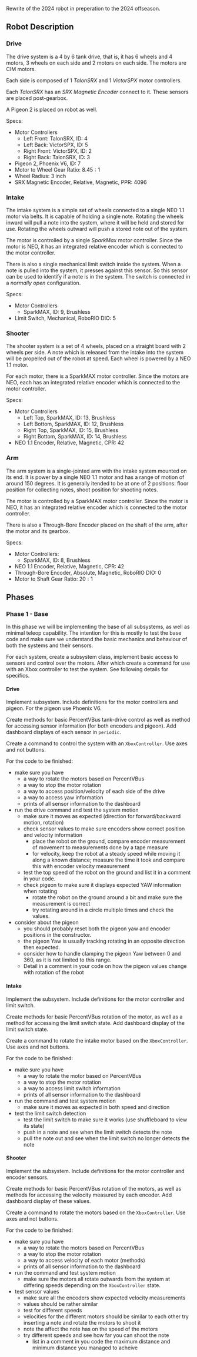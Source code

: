 Rewrite of the 2024 robot in preperation to the 2024 offseason.

## Robot Description

### Drive

The drive system is a 4 by 6 tank drive, that is, it has 6 wheels and 4 motors, 3 wheels on each side and 2 motors on each side. The motors are CIM motors.

Each side is composed of 1 _TalonSRX_ and 1 _VictorSPX_ motor controllers.

Each _TalonSRX_ has an _SRX Magnetic Encoder_ connect to it. These sensors are placed post-gearbox.

A Pigeon 2 is placed on robot as well.

Specs:
- Motor Controllers
  - Left Front: TalonSRX, ID: 4
  - Left Back: VictorSPX, ID: 5
  - Right Front: VictorSPX, ID: 2
  - Right Back: TalonSRX, ID: 3
- Pigeon 2, Phoenix V6, ID: 7
- Motor to Wheel Gear Ratio: $8.45 : 1$
- Wheel Radius: 3 inch
- SRX Magnetic Encoder, Relative, Magnetic, PPR: 4096

### Intake

The intake system is a simple set of wheels connected to a single NEO 1.1 motor via belts. It is capable of holding a single note. Rotating the wheels inward will pull a note into the system, where it will be held and stored for use. Rotating the wheels outward will push a stored note out of the system.

The motor is controlled by a single _SparkMax_ motor controller. Since the motor is NEO, it has an integrated relative encoder which is connected
to the motor controller.

There is also a single mechanical limit switch inside the system. When a note is pulled into the system, it presses against this sensor. So this sensor can be used to identify if a note is in the system. The switch is connected in a _normally open_ configuration.

Specs:
- Motor Controllers
  - SparkMAX, ID: 9, Brushless
- Limit Switch, Mechanical, RoboRIO DIO: 5

### Shooter

The shooter system is a set of 4 wheels, placed on a straight board with 2 wheels per side. A note which is released from the intake into the system will be propelled out of the robot at speed. Each wheel is powered by a NEO 1.1 motor.

For each motor, there is a SparkMAX motor controller. Since the motors are NEO, each has an integrated relative encoder which is connected
to the motor controller.

Specs:
- Motor Controllers
  - Left Top, SparkMAX, ID: 13, Brushless
  - Left Bottom, SparkMAX, ID: 12, Brushless
  - Right Top, SparkMAX, ID: 15, Brushless
  - Right Bottom, SparkMAX, ID: 14, Brushless
- NEO 1.1 Encoder, Relative, Magnetic, CPR: 42

### Arm

The arm system is a single-jointed arm with the intake system mounted on its end. It is power by a single NEO 1.1 motor and has a range of motion of around 150 degrees. It is generally itended to be at one of 2 positions: floor position for collecting notes, shoot position for shooting notes.

The motor is controlled by a SparkMAX motor controller. Since the motor is NEO, it has an integrated relative encoder which is connected
to the motor controller.

There is also a Through-Bore Encoder placed on the shaft of the arm, after the motor and its gearbox.

Specs:
- Motor Controllers:
  - SparkMAX, ID: 8, Brushless
- NEO 1.1 Encoder, Relative, Magnetic, CPR: 42 
- Through-Bore Encoder, Absolute, Magnetic, RoboRIO DIO: 0
- Motor to Shaft Gear Ratio: $20 : 1$

## Phases

### Phase 1 - Base 

In this phase we will be implementing the base of all subsystems, as well as minimal teleop capability. The intention for this is mostly to test the base code and make sure we understand the basic mechanics and behaviour of both the systems and their sensors.

For each system, create a subsystem class, implement basic access to sensors and control over the motors. After which create a command for use with an Xbox controller to test the system. See following details for specifics.

#### Drive

Implement subsystem. Include definitions for the motor controllers and pigeon. For the pigeon use Phoenix V6. 

Create methods for basic PercentVBus tank-drive control as well as method for accessing sensor information (for both encoders and pigeon). Add dashboard displays of each sensor in `periodic`.

Create a command to control the system with an `XboxController`. Use axes and not buttons.

For the code to be finished:
- make sure you have
  - a way to rotate the motors based on PercentVBus
  - a way to stop the motor rotation
  - a way to access position/velocity of each side of the drive
  - a way to access yaw information
  - prints of all sensor information to the dashboard 
- run the drive command and test the system motion
  - make sure it moves as expected (direction for forward/backward motion, rotation)
  - check sensor values to make sure encoders show correct position and velocity information
    - place the robot on the ground, compare encoder measurement of movement to measurements done by a tape measure
    - for velocity, keep the robot at a steady speed while moving it along a known distance; measure the time it took and compare this with encoder velocity measurement
  - test the top speed of the robot on the ground and list it in a comment in your code.
  - check pigeon to make sure it displays expected YAW information when rotating
    - rotate the robot on the ground around a bit and make sure the measurement is correct
    - try rotating around in a circle multiple times and check the values. 
- consider about the pigeon
  - you should probably reset both the pigeon yaw and encoder positions in the constructor.
  - the pigeon Yaw is usually tracking rotating in an opposite direction then expected. 
  - consider how to handle clamping the pigeon Yaw between 0 and 360, as it is not limited to this range.
  - Detail in a comment in your code on how the pigeon values change with rotation of the robot
 
#### Intake  

Implement the subsystem. Include definitions for the motor controller and limit switch.

Create methods for basic PercentVBus rotation of the motor, as well as a method for accessing the limit switch state. Add dashboard display of the limit switch state.

Create a command to rotate the intake motor based on the `XboxController`. Use axes and not buttons.

For the code to be finished:
- make sure you have
  - a way to rotate the motor based on PercentVBus
  - a way to stop the motor rotation
  - a way to access limit switch information
  - prints of all sensor information to the dashboard 
- run the command and test system motion
  - make sure it moves as expected in both speed and direction
- test the limit switch detection
  - test the limit switch to make sure it works (use shuffleboard to view its state)
  - push in a note and see when the limit switch detects the note
  - pull the note out and see when the limit switch no longer detects the note

#### Shooter

Implement the subsystem. Include definitions for the motor controller and encoder sensors.

Create methods for basic PercentVBus rotation of the motors, as well as methods for accessing the velocity measured by each encoder. Add dashboard display of these values.

Create a command to rotate the motors based on the `XboxController`. Use axes and not buttons.

For the code to be finished:
- make sure you have
  - a way to rotate the motors based on PercentVBus
  - a way to stop the motor rotation
  - a way to access velocity of each motor (methods)
  - prints of all sensor information to the dashboard 
- run the command and test system motion
  - make sure the motors all rotate outwards from the system at differing speeds depending on the `XboxController` state.
- test sensor values
  - make sure all the encoders show expected velocity measurements
  - values should be rather similar
  - test for different speeds
  - velocities for the different motors should be similar to each other
try inserting a note and rotate the motors to shoot it
  - note the affect the note has on the speed of the motors
  - try different speeds and see how far you can shoot the note
    - list in a comment in you code the maximum distance and minimum distance you managed to acheive 
